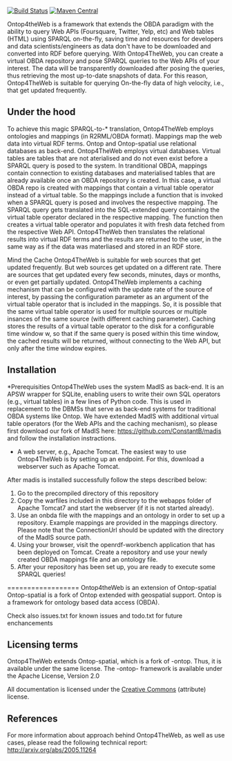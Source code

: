 [![Build Status](https://travis-ci.org/ontop/ontop.png?branch=develop)](https://travis-ci.org/ontop/ontop)
[![Maven Central](https://img.shields.io/maven-central/v/it.unibz.inf.ontop/ontop.svg)](http://search.maven.org/#search%7Cga%7C1%7Cg%3A%22it.unibz.inf.ontop%22)

Ontop4theWeb is a framework that extends the OBDA paradigm with the ability to query Web APIs (Foursquare, Twitter, Yelp, etc)  and Web tables (HTML)  using SPARQL 
on-the-fly, saving time and resources for developers and data scientists/engineers as data don't have to be downloaded and converted into RDF before querying. 
With Ontop4TheWeb, you can create a virtual OBDA repository and pose SPARQL queries to the Web APIs of your interest. The data will be transparently downloaded after
posing the queries, thus retrieving the most up-to-date snapshots of data. For this reason, Ontop4TheWeb is suitable for querying On-the-fly data of high velocity, i.e., 
that get updated frequently. 

Under the hood 
------------------------------------

To achieve this magic SPARQL-to-* translation, Ontop4TheWeb employs ontologies and mappings (in R2RML/OBDA format). Mappings map the web data into 
virtual RDF terms. Ontop and Ontop-spatial use relational databases as back-end. Ontop4TheWeb employs virtual databases. Virtual tables are tables that are not 
aterialised and do not even exist before a SPARQL query is posed to the system. In tranditional OBDA, mappings contain connection to existing databases and materialised
tables that are already available once an OBDA repository is created. In this case, a virtual OBDA repo is created with mappings that contain a virtual table operator
instead of a virtual table. So the mappings include a function that is invoked when a SPARQL query is posed and involves the respective mapping. 
The SPARQL query gets translated into the SQL-extended query containing the virtual table operator declared in the respective mapping.
The function  then creates a virtual table operator and populates it with fresh data fetched from the respective Web API. Ontop4TheWeb then translates the relational
results into virtual RDF terms and the results are returned to the user, in the same way as if the data was materliased and stored in an RDF store.

Mind the Cache 
Ontop4TheWeb is suitable for web sources that get updated frequently. But web sources get updated on a different rate. There are sources that get updated
every few seconds, minutes, days or months, or even get partially updated. Ontop4TheWeb implements a caching mechanism that can be configured with the 
update rate of the source of interest, by passing the configuration parameter as an argument of the virtual table operator that is included in the mappings. 
So, it is possible that the same virtual table operator is used for multiple sources or multiple insances of the same source (with different caching parameter). 
Caching stores the results of a virtual table operator to the disk for a configurable time window w, so that if the same query is posed within this time window, 
the cached results will be returned, without connecting to the Web API, but only after the time window expires. 

Installation
------------------------------
*Prerequisities
Ontop4TheWeb uses the system MadIS as back-end. It is an APSW wrapper for SQLite, enabling users to write their own SQL operators (e.g., virtual tables) in a few lines
of Python code. This is used in replacement to the DBMSs that serve as back-end systems for traditional OBDA systems like Ontop. 
We have extended MadIS with additional virtual table operators (for the Web APIs and the caching mechanism), so please first download our fork of MadIS here: https://github.com/ConstantB/madis 
and follow the installation instractions. 
* A web server, e.g., Apache Tomcat. The easiest way to use Ontop4TheWeb is by setting up an endpoint. For this, download a webserver such as Apache Tomcat. 

After madis is installed successfully follow the steps described below: 
1. Go to the precompiled directory of this repository 
2. Copy the warfiles included in this directory to the webapps folder of Apache Tomcat7 and start the webserver (if it is not started already). 
3. Use an onbda file with the mappings and an ontology in order to set up a repository. Example mappings are provided in the mappings directory. Please note that the ConnectionUrl should be updated with the directory of the MadIS source path. 
4. Using your browser, visit the openrdf-workbench application that has been deployed on Tomcat. Create a repository and use your newly created OBDA mappings file and an ontology file. 
5. After your repository has been set up, you are ready to execute some SPARQL queries!  
 

==================
Ontop4theWeb is an extension of Ontop-spatial
Ontop-spatial is a fork  of Ontop extended with geospatial 
support. Ontop is a framework for ontology based data access (OBDA). 

Check also issues.txt for known issues and todo.txt for future 
enchancements

Licensing terms 
--------------------
Ontop4TheWeb extends Ontop-spatial, which is a fork of -ontop. Thus, it is available under the same license. 
The -ontop- framework is available under the Apache License, Version 2.0

All documentation is licensed under the 
[Creative Commons](http://creativecommons.org/licenses/by/4.0/)
(attribute)  license.

References
--------------------
For more information about approach behind Ontop4TheWeb, as well as use cases, please read the following technical report: http://arxiv.org/abs/2005.11264 




